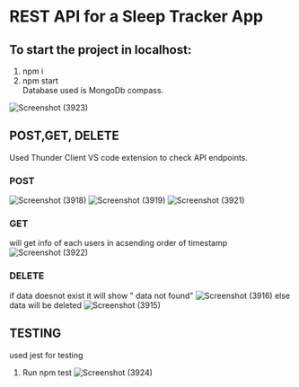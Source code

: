 # REST API for a Sleep Tracker App

## To start the project in localhost:

1. npm i
2. npm start <br/>
   Database used is MongoDb compass.
   
![Screenshot (3923)](https://github.com/sakshi8299/sleep_tracker_app/assets/78993444/3e4446b4-361c-41d5-a8f9-24e6c3b0e922)
   
## POST,GET, DELETE
Used Thunder Client VS code extension to check API endpoints.

### POST
![Screenshot (3918)](https://github.com/sakshi8299/sleep_tracker_app/assets/78993444/37ecf411-2bda-4ca6-b9cc-0121457a7387)
![Screenshot (3919)](https://github.com/sakshi8299/sleep_tracker_app/assets/78993444/23d4dcde-d542-4cc7-8b6b-6cb20f19cb28)
![Screenshot (3921)](https://github.com/sakshi8299/sleep_tracker_app/assets/78993444/495e1fc9-1885-47cd-b794-47912a048780)


### GET
will get info of each users in acsending order of timestamp
![Screenshot (3922)](https://github.com/sakshi8299/sleep_tracker_app/assets/78993444/2c819b68-b80f-491f-96b4-4f59b16b868d)


### DELETE
if data doesnot exist it will show " data not found"
![Screenshot (3916)](https://github.com/sakshi8299/sleep_tracker_app/assets/78993444/4f90ac98-92c5-4a82-89de-56d246528c9e)
else data will be deleted
![Screenshot (3915)](https://github.com/sakshi8299/sleep_tracker_app/assets/78993444/fb180cf3-5725-4dc3-a6ae-bf2bc742d640)

## TESTING
used jest for testing
1. Run npm test
![Screenshot (3924)](https://github.com/sakshi8299/sleep_tracker_app/assets/78993444/1458b00a-50dd-4b33-936f-c0d49ee2ae8c)
